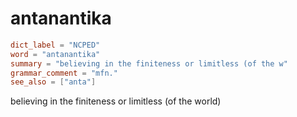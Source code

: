 # antanantika

``` toml
dict_label = "NCPED"
word = "antanantika"
summary = "believing in the finiteness or limitless (of the w"
grammar_comment = "mfn."
see_also = ["anta"]
```

believing in the finiteness or limitless (of the world)

